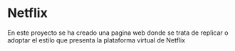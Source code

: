 # Netflix
En este proyecto se ha creado una pagina web donde se trata de replicar o adoptar el estilo que presenta la plataforma virtual de Netflix
